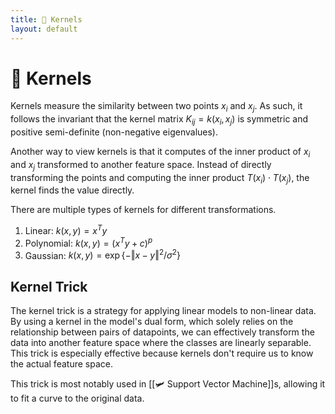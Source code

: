 ```yaml
---
title: 🍿 Kernels
layout: default
---
```


# 🍿 Kernels

Kernels measure the similarity between two points $x_i$ and $x_j$. As such, it follows the invariant that the kernel matrix $K_{ij} = k(x_i, x_j)$ is symmetric and positive semi-definite (non-negative eigenvalues).

Another way to view kernels is that it computes of the inner product of $x_i$ and $x_j$ transformed to another feature space. Instead of directly transforming the points and computing the inner product $T(x_i) \cdot T(x_j)$, the kernel finds the value directly.

There are multiple types of kernels for different transformations.
1. Linear: $k(x, y) = x^Ty$
2. Polynomial: $k(x, y) = (x^Ty + c)^p$
3. Gaussian: $k(x, y) = \exp\{-\Vert x-y\Vert^2/\sigma^2\}$

## Kernel Trick
The kernel trick is a strategy for applying linear models to non-linear data. By using a kernel in the model's dual form, which solely relies on the relationship between pairs of datapoints, we can effectively transform the data into another feature space where the classes are linearly separable. This trick is especially effective because kernels don't require us to know the actual feature space.

This trick is most notably used in [[🛩️ Support Vector Machine]]s, allowing it to fit a curve to the original data.